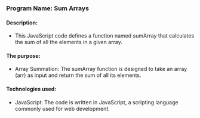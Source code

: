 
### Program Name: Sum Arrays

#### Description:
*  This JavaScript code defines a function named sumArray that calculates
   the sum of all the elements in a given array. 

#### The purpose:
* Array Summation: The sumArray function is designed to take an array
  (arr) as input and return the sum of all its elements.

#### Technologies used:
* JavaScript: The code is written in JavaScript, a scripting language commonly used for web development.


